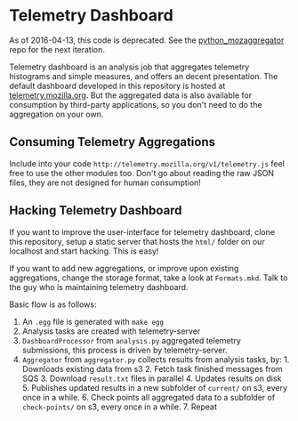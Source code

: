 Telemetry Dashboard
===================
As of 2016-04-13, this code is deprecated. See the [python_mozaggregator](https://github.com/mozilla/python_mozaggregator) repo for the next iteration.

Telemetry dashboard is an analysis job that aggregates telemetry histograms and
simple measures, and offers an decent presentation. The default dashboard
developed in this repository is hosted at
[telemetry.mozilla.org](http://telemetry.mozilla.org). But the aggregated data
is also available for consumption by third-party applications, so you don't need
to do the aggregation on your own.

Consuming Telemetry Aggregations
--------------------------------
Include into your code `http://telemetry.mozilla.org/v1/telemetry.js` feel free
to use the other modules too.
Don't go about reading the raw JSON files, they are not designed for human
consumption!


Hacking Telemetry Dashboard
---------------------------
If you want to improve the user-interface for telemetry dashboard, clone this
repository, setup a static server that hosts the `html/` folder on our localhost
and start hacking. This is easy!

If you want to add new aggregations, or improve upon existing aggregations,
change the storage format, take a look at `Formats.mkd`. Talk to the guy who is
maintaining telemetry dashboard.

Basic flow is as follows:
  1. An `.egg` file is generated with `make egg`
  2. Analysis tasks are created with telemetry-server
  3. `DashboardProcessor` from `analysis.py` aggregated telemetry submissions,
     this process is driven by telemetry-server.
  4. `Aggregator` from `aggregator.py` collects results from analysis tasks, by:
    1. Downloads existing data from s3
    2. Fetch task finished messages from SQS
    3. Download `result.txt` files in parallel
    4. Updates results on disk
    5. Publishes updated results in a new subfolder of `current/` on s3, every
       once in a while.
    6. Check points all aggregated data to a subfolder of `check-points/` on s3,
       every once in a while.
    7. Repeat
